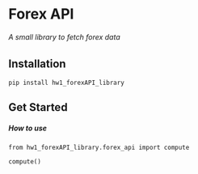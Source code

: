 # Forex API

###### A small library to fetch forex data


## Installation

`pip install hw1_forexAPI_library`


## Get Started

##### How to use
```
from hw1_forexAPI_library.forex_api import compute

compute()
```